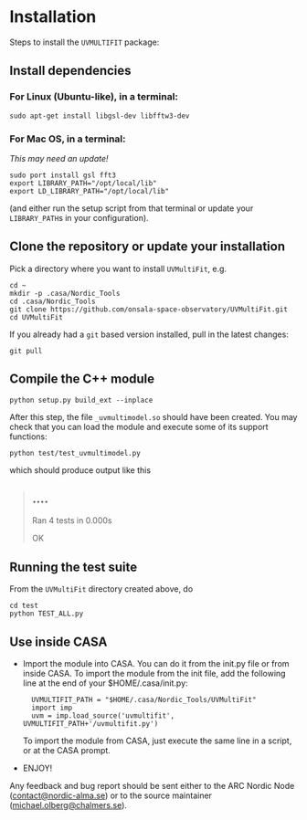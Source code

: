 # Installation

Steps to install the `UVMULTIFIT` package:

## Install dependencies

### For Linux (Ubuntu-like), in a terminal:

    sudo apt-get install libgsl-dev libfftw3-dev

### For Mac OS, in a terminal:
_This may need an update!_

    sudo port install gsl fft3
    export LIBRARY_PATH="/opt/local/lib"
    export LD_LIBRARY_PATH="/opt/local/lib"

(and either run the setup script from that terminal or update your
`LIBRARY_PATH`s in your configuration).

## Clone the repository or update your installation

Pick a directory where you want to install `UVMultiFit`, e.g.

	cd ~
    mkdir -p .casa/Nordic_Tools
	cd .casa/Nordic_Tools
    git clone https://github.com/onsala-space-observatory/UVMultiFit.git
	cd UVMultiFit

If you already had a `git` based version installed, pull in the latest changes:

	git pull

## Compile the C++ module

    python setup.py build_ext --inplace

After this step, the file `_uvmultimodel.so` should have been
created. You may check that you can load the module and execute some
of its support functions:

    python test/test_uvmultimodel.py

which should produce output like this

> ....
> ----------------------------------------------------------------------
> Ran 4 tests in 0.000s
>
> OK

## Running the test suite

From the `UVMultiFit` directory created above, do

    cd test
	python TEST_ALL.py

## Use inside CASA

* Import the module into CASA. You can do it from the init.py file or
   from inside CASA. To import the module from the init file, add the
   following line at the end of your $HOME/.casa/init.py:

        UVMULTIFIT_PATH = "$HOME/.casa/Nordic_Tools/UVMultiFit"
        import imp
        uvm = imp.load_source('uvmultifit', UVMULTIFIT_PATH+'/uvmultifit.py')

   To import the module from CASA, just execute the same line in a script,
   or at the CASA prompt.

 * ENJOY!

Any feedback and bug report should be sent either to the ARC Nordic
Node (contact@nordic-alma.se) or to the source maintainer
(michael.olberg@chalmers.se).
